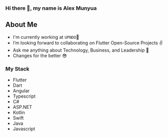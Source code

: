 
### <p align="left"> Hi there 👋, my name is Alex Munyua </p>


  ## About Me 
  - I'm currently working at `UPNDO`🚀
  - I’m looking forward to collaborating on Flutter Open-Source Projects ✌
  - Ask me anything about Technology, Business, and Leadership 💬 
  - Changes for the better 😎

 ### My Stack
 - Flutter
 - Dart
 - Angular
 - Typescript
 - C#
 - ASP.NET
 - Kotlin
 - Swift
 - Java
 - Javascript
